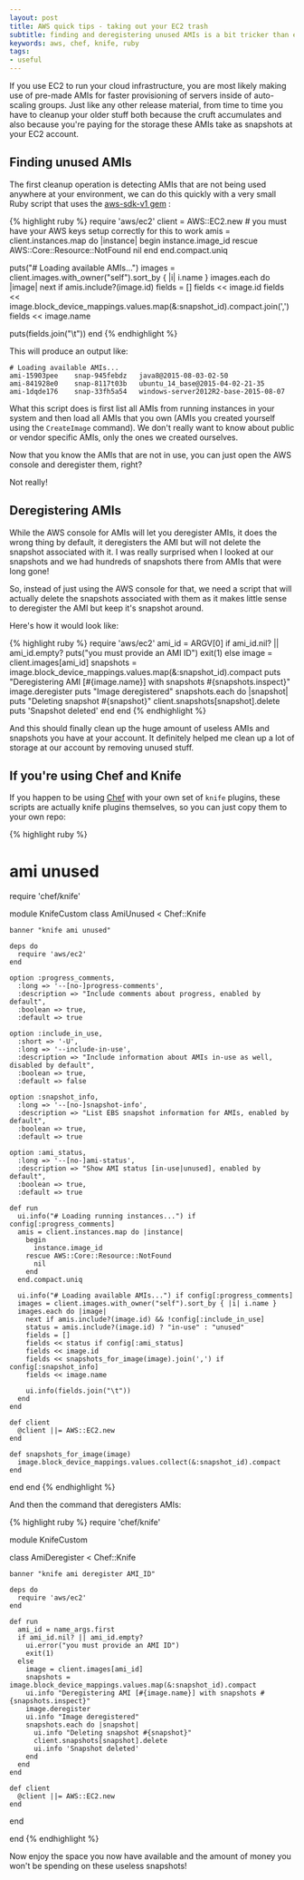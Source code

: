 ```yaml
---
layout: post
title: AWS quick tips - taking out your EC2 trash
subtitle: finding and deregistering unused AMIs is a bit tricker than expected
keywords: aws, chef, knife, ruby
tags:
- useful
---
```


If you use EC2 to run your cloud infrastructure, you are most likely making use of pre-made AMIs for faster provisioning of servers inside of auto-scaling groups. Just like any other release material, from time to time you have to cleanup your older stuff both because the cruft accumulates and also because you're paying for the storage these AMIs take as snapshots at your EC2 account.

## Finding unused AMIs

The first cleanup operation is detecting AMIs that are not being used anywhere at your environment, we can do this quickly with a very small Ruby script that uses the [aws-sdk-v1 gem](https://rubygems.org/gems/aws-sdk-v1) :

{% highlight ruby %}
require 'aws/ec2'
client = AWS::EC2.new # you must have your AWS keys setup correctly for this to work
amis = client.instances.map do |instance|
  begin
    instance.image_id
  rescue AWS::Core::Resource::NotFound
    nil
  end
end.compact.uniq

puts("# Loading available AMIs...")
images = client.images.with_owner("self").sort_by { |i| i.name }
images.each do |image|
  next if amis.include?(image.id)
  fields = []
  fields << image.id
  fields << image.block_device_mappings.values.map(&:snapshot_id).compact.join(',')
  fields << image.name

  puts(fields.join("\t"))
end
{% endhighlight %}

This will produce an output like:

    # Loading available AMIs...
    ami-15903pee	snap-945febdz	java8@2015-08-03-02-50
    ami-841928e0	snap-8117t03b	ubuntu_14_base@2015-04-02-21-35
    ami-1dqde176	snap-33fh5a54	windows-server2012R2-base-2015-08-07

What this script does is first list all AMIs from running instances in your system and then load all AMIs that you own (AMIs you created yourself using the `CreateImage` command). We don't really want to know about public or vendor specific AMIs, only the ones we created ourselves.

Now that you know the AMIs that are not in use, you can just open the AWS console and deregister them, right?

Not really!

## Deregistering AMIs

While the AWS console for AMIs will let you deregister AMIs, it does the wrong thing by default, it deregisters the AMI but will not delete the snapshot associated with it. I was really surprised when I looked at our snapshots and we had hundreds of snapshots there from AMIs that were long gone!

So, instead of just using the AWS console for that, we need a script that will actually delete the snapshots associated with them as it makes little sense to deregister the AMI but keep it's snapshot around.

Here's how it would look like:

{% highlight ruby %}
require 'aws/ec2'
ami_id = ARGV[0]
if ami_id.nil? || ami_id.empty?
  puts("you must provide an AMI ID")
  exit(1)
else
  image = client.images[ami_id]
  snapshots = image.block_device_mappings.values.map(&:snapshot_id).compact
  puts "Deregistering AMI [#{image.name}] with snapshots #{snapshots.inspect}"
  image.deregister
  puts "Image deregistered"
  snapshots.each do |snapshot|
    puts "Deleting snapshot #{snapshot}"
    client.snapshots[snapshot].delete
    puts 'Snapshot deleted'
  end
end
{% endhighlight %}

And this should finally clean up the huge amount of useless AMIs and snapshots you have at your account. It definitely helped me clean up a lot of storage at our account by removing unused stuff.

## If you're using Chef and Knife

If you happen to be using [Chef](https://www.chef.io/chef/) with your own set of `knife` plugins, these scripts are actually knife plugins themselves, so you can just copy them to your own repo:

{% highlight ruby %}
# ami unused
require 'chef/knife'

module KnifeCustom
  class AmiUnused < Chef::Knife

    banner "knife ami unused"

    deps do
      require 'aws/ec2'
    end

    option :progress_comments,
      :long => '--[no-]progress-comments',
      :description => "Include comments about progress, enabled by default",
      :boolean => true,
      :default => true

    option :include_in_use,
      :short => '-U',
      :long => '--include-in-use',
      :description => "Include information about AMIs in-use as well, disabled by default",
      :boolean => true,
      :default => false

    option :snapshot_info,
      :long => '--[no-]snapshot-info',
      :description => "List EBS snapshot information for AMIs, enabled by default",
      :boolean => true,
      :default => true

    option :ami_status,
      :long => '--[no-]ami-status',
      :description => "Show AMI status [in-use|unused], enabled by default",
      :boolean => true,
      :default => true

    def run
      ui.info("# Loading running instances...") if config[:progress_comments]
      amis = client.instances.map do |instance|
        begin
          instance.image_id
        rescue AWS::Core::Resource::NotFound
          nil
        end
      end.compact.uniq

      ui.info("# Loading available AMIs...") if config[:progress_comments]
      images = client.images.with_owner("self").sort_by { |i| i.name }
      images.each do |image|
        next if amis.include?(image.id) && !config[:include_in_use]
        status = amis.include?(image.id) ? "in-use" : "unused"
        fields = []
        fields << status if config[:ami_status]
        fields << image.id
        fields << snapshots_for_image(image).join(',') if config[:snapshot_info]
        fields << image.name

        ui.info(fields.join("\t"))
      end
    end

    def client
      @client ||= AWS::EC2.new
    end

    def snapshots_for_image(image)
      image.block_device_mappings.values.collect(&:snapshot_id).compact
    end
  end
end
{% endhighlight %}

And then the command that deregisters AMIs:

{% highlight ruby %}
require 'chef/knife'

module KnifeCustom

  class AmiDeregister < Chef::Knife

    banner "knife ami deregister AMI_ID"

    deps do
      require 'aws/ec2'
    end

    def run
      ami_id = name_args.first
      if ami_id.nil? || ami_id.empty?
        ui.error("you must provide an AMI ID")
        exit(1)
      else
        image = client.images[ami_id]
        snapshots = image.block_device_mappings.values.map(&:snapshot_id).compact
        ui.info "Deregistering AMI [#{image.name}] with snapshots #{snapshots.inspect}"
        image.deregister
        ui.info "Image deregistered"
        snapshots.each do |snapshot|
          ui.info "Deleting snapshot #{snapshot}"
          client.snapshots[snapshot].delete
          ui.info 'Snapshot deleted'
        end
      end
    end

    def client
      @client ||= AWS::EC2.new
    end

  end

end
{% endhighlight %}

Now enjoy the space you now have available and the amount of money you won't be spending on these useless snapshots!
